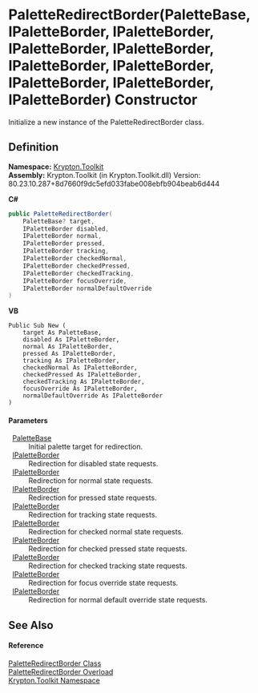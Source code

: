 # PaletteRedirectBorder(PaletteBase, IPaletteBorder, IPaletteBorder, IPaletteBorder, IPaletteBorder, IPaletteBorder, IPaletteBorder, IPaletteBorder, IPaletteBorder, IPaletteBorder) Constructor


Initialize a new instance of the PaletteRedirectBorder class.



## Definition
**Namespace:** <a href="79d2eac2-21f4-54ff-7552-b20c33c30600.md">Krypton.Toolkit</a>  
**Assembly:** Krypton.Toolkit (in Krypton.Toolkit.dll) Version: 80.23.10.287+8d7660f9dc5efd033fabe008ebfb904beab6d444

**C#**
``` C#
public PaletteRedirectBorder(
	PaletteBase? target,
	IPaletteBorder disabled,
	IPaletteBorder normal,
	IPaletteBorder pressed,
	IPaletteBorder tracking,
	IPaletteBorder checkedNormal,
	IPaletteBorder checkedPressed,
	IPaletteBorder checkedTracking,
	IPaletteBorder focusOverride,
	IPaletteBorder normalDefaultOverride
)
```
**VB**
``` VB
Public Sub New ( 
	target As PaletteBase,
	disabled As IPaletteBorder,
	normal As IPaletteBorder,
	pressed As IPaletteBorder,
	tracking As IPaletteBorder,
	checkedNormal As IPaletteBorder,
	checkedPressed As IPaletteBorder,
	checkedTracking As IPaletteBorder,
	focusOverride As IPaletteBorder,
	normalDefaultOverride As IPaletteBorder
)
```



#### Parameters
<dl><dt>  <a href="6da77fa5-1590-4646-f2ea-70002c922aee.md">PaletteBase</a></dt><dd>Initial palette target for redirection.</dd><dt>  <a href="dd253da2-d489-07ff-6865-3729039fb875.md">IPaletteBorder</a></dt><dd>Redirection for disabled state requests.</dd><dt>  <a href="dd253da2-d489-07ff-6865-3729039fb875.md">IPaletteBorder</a></dt><dd>Redirection for normal state requests.</dd><dt>  <a href="dd253da2-d489-07ff-6865-3729039fb875.md">IPaletteBorder</a></dt><dd>Redirection for pressed state requests.</dd><dt>  <a href="dd253da2-d489-07ff-6865-3729039fb875.md">IPaletteBorder</a></dt><dd>Redirection for tracking state requests.</dd><dt>  <a href="dd253da2-d489-07ff-6865-3729039fb875.md">IPaletteBorder</a></dt><dd>Redirection for checked normal state requests.</dd><dt>  <a href="dd253da2-d489-07ff-6865-3729039fb875.md">IPaletteBorder</a></dt><dd>Redirection for checked pressed state requests.</dd><dt>  <a href="dd253da2-d489-07ff-6865-3729039fb875.md">IPaletteBorder</a></dt><dd>Redirection for checked tracking state requests.</dd><dt>  <a href="dd253da2-d489-07ff-6865-3729039fb875.md">IPaletteBorder</a></dt><dd>Redirection for focus override state requests.</dd><dt>  <a href="dd253da2-d489-07ff-6865-3729039fb875.md">IPaletteBorder</a></dt><dd>Redirection for normal default override state requests.</dd></dl>

## See Also


#### Reference
<a href="45bb31ea-6ab5-4716-e2ea-3899d22738fb.md">PaletteRedirectBorder Class</a>  
<a href="688ebb6c-03de-4aee-6fe5-aa0eb933d00e.md">PaletteRedirectBorder Overload</a>  
<a href="79d2eac2-21f4-54ff-7552-b20c33c30600.md">Krypton.Toolkit Namespace</a>  
